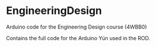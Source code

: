 # EngineeringDesign
Arduino code for the Engineering Design course (4WBB0)


Contains the full code for the Arduino Yún used in the ROD.
